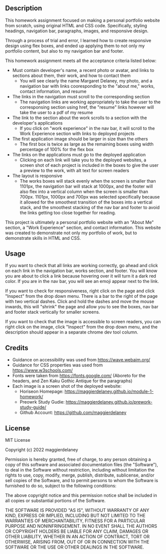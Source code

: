 # <Margaret-Delaney-Portfolio>

## Description

This homework assignment focused on making a personal portfolio website from scratch, using original HTML and CSS code. Specifically, styling headings, navigation bar, paragraphs, images, and responsive design.

Through a process of trial and error, I learned how to create responsive design using flex boxes, and ended up applying them to not only my portfolio content, but also to my navigation bar and footer. 

This homework assignment meets all the acceptance criteria listed below:
- Must contain developer's name, a recent photo or avatar, and links to sections about them, their work, and how to contact them
    - You will see clearly the name Margaret Delaney, my photo, and a navigation bar with links cooresponding to the "about me," works, contact information, and resume
- The links in the navigation must scroll to the corresponding section
    - The navigation links are working appropriately to take the user to the corresponsing section using href, the "resume" links however will take the user to a pdf of my resume
- The link to the section about the work scrolls to a section with the developer's applications
    - If you click on "work experience" in the nav bar, it will scroll to the Work Experience section with links to deployed projects
- The first application image should be larger in size than the others
    - The first box is twice as large as the remaining boxes using width percentage of 100% for the flex box
- The links on the applications must go to the deployed application
    - Clicking on each link will take you to the deployed websites, a screen shot of each project is included in the boxes to give the user a preview to the work, with alt text for screen readers
- The layout is responsive
    - The works boxes will stack evenly when the screen is smaller than 1101px, the navigation bar will stack at 1000px, and the footer will also flex into a vertical column when the screen is smaller than 700px. 1101px, 1000px and 700px was selected specifically because it allowed for the smoothest transition of the boxes into a vertical stack, and the smoothest stacking of the nav bar and footer to avoid the links getting too close together for reading.

This project is ultimately a personal portfolio website with an "About Me" section, a "Work Experience" section, and contact information. This website was created to demonstrate not only my portfolio of work, but to demonstrate skills in HTML and CSS.

## Usage

If you want to check that all links are working correctly, go ahead and click on each link in the navigation bar, works section, and footer. You will know you are about to click a link because hovering over it will turn it a dark red color. If you are in the nav bar, you will see an emoji appear next to the link.

If you want to check for responsiveness, right click on the page and click "Inspect" from the drop down menu. There is a bar to the right of the page with two vertical dashes. Click and hold the dashes and move the mouse inwards, this will "shrink" the page and allow you to see the boxes, nav bar and footer stack vertically for smaller screens.

If you want to check that the image is accessible to screen readers, you can right click on the image, click "Inspect" from the drop down menu, and the description should appear in a separate chrome dev tool column.

## Credits

- Guidance on accessibility was used from https://wave.webaim.org/ 
- Guidance for CSS properties was used from https://www.w3schools.com/
- Fonts were taken from https://fonts.google.com/ (Aboreto for the headers, and Zen Kaku Gothic Antique for the paragraphs)
- Each image is a screen shot of the deployed website:
    - Horiseon Homepage: https://maggierdelaney.github.io/module-1-homework/
    - Preowrk Study Gudie: https://maggierdelaney.github.io/prework-study-guide/
    - Github Account: https://github.com/maggierdelaney

## License

MIT License

Copyright (c) 2022 maggierdelaney

Permission is hereby granted, free of charge, to any person obtaining a copy
of this software and associated documentation files (the "Software"), to deal
in the Software without restriction, including without limitation the rights
to use, copy, modify, merge, publish, distribute, sublicense, and/or sell
copies of the Software, and to permit persons to whom the Software is
furnished to do so, subject to the following conditions:

The above copyright notice and this permission notice shall be included in all
copies or substantial portions of the Software.

THE SOFTWARE IS PROVIDED "AS IS", WITHOUT WARRANTY OF ANY KIND, EXPRESS OR
IMPLIED, INCLUDING BUT NOT LIMITED TO THE WARRANTIES OF MERCHANTABILITY,
FITNESS FOR A PARTICULAR PURPOSE AND NONINFRINGEMENT. IN NO EVENT SHALL THE
AUTHORS OR COPYRIGHT HOLDERS BE LIABLE FOR ANY CLAIM, DAMAGES OR OTHER
LIABILITY, WHETHER IN AN ACTION OF CONTRACT, TORT OR OTHERWISE, ARISING FROM,
OUT OF OR IN CONNECTION WITH THE SOFTWARE OR THE USE OR OTHER DEALINGS IN THE
SOFTWARE.